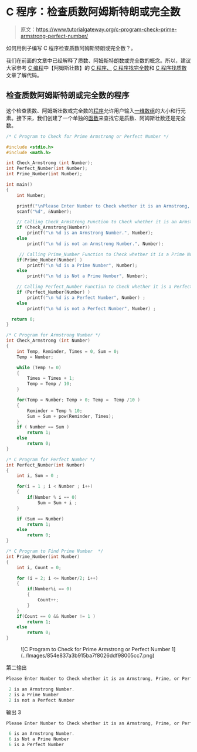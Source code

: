 # C 程序：检查质数阿姆斯特朗或完全数

> 原文：<https://www.tutorialgateway.org/c-program-check-prime-armstrong-perfect-number/>

如何用例子编写 C 程序检查质数阿姆斯特朗或完全数？。

我们在前面的文章中已经解释了质数、阿姆斯特朗数或完全数的概念。所以，建议大家参考 [C 编程](https://www.tutorialgateway.org/c-programming/)中【阿姆斯壮数】的 [C 程序、](https://www.tutorialgateway.org/c-program-for-armstrong-number/) [C 程序找完全数](https://www.tutorialgateway.org/c-program-to-find-perfect-number/)和 [C 程序找质数](https://www.tutorialgateway.org/c-program-to-find-prime-number/)文章了解代码。

## 检查质数阿姆斯特朗或完全数的程序

这个检查质数、阿姆斯壮数或完全数的[程序](https://www.tutorialgateway.org/c-programming-examples/)允许用户输入[一维数组](https://www.tutorialgateway.org/array-in-c/)的大小和行元素。接下来，我们创建了一个单独的[函数](https://www.tutorialgateway.org/functions-in-c/)来查找它是质数、阿姆斯壮数还是完全数。

```c
/* C Program to Check for Prime Armstrong or Perfect Number */

#include <stdio.h>
#include <math.h>

int Check_Armstrong (int Number);
int Perfect_Number(int Number); 
int Prime_Number(int Number); 

int main()
{
	int Number;

  	printf("\nPlease Enter Number to Check whether it is an Armstrong, Prime, or Perfect :  ");
  	scanf("%d", &Number);

 	// Calling Check_Armstrong Function to Check whether it is an Armstrong Number or Not
 	if (Check_Armstrong(Number))
    	printf("\n %d is an Armstrong Number.", Number);
  	else
    	printf("\n %d is not an Armstrong Number.", Number);

     // Calling Prime_Number Function to Check whether it is a Prime Number or Not
	if(Prime_Number(Number) )
   		printf("\n %d is a Prime Number", Number);
   	else
   		printf("\n %d is Not a Prime Number", Number);

	// Calling Perfect_Number Function to Check whether it is a Perfect Number or Not
	if (Perfect_Number(Number) ) 
    	printf("\n %d is a Perfect Number", Number) ;   
 	else   
    	printf("\n %d is not a Perfect Number", Number) ;   

  return 0;
}

/* C Program for Armstrong Number */
int Check_Armstrong (int Number)
{
	int Temp, Reminder, Times = 0, Sum = 0;
	Temp = Number;

	while (Temp != 0) 
	{
		Times = Times + 1;
     	Temp = Temp / 10;
 	}

  	for(Temp = Number; Temp > 0; Temp =  Temp /10 )
   	{
    	Reminder = Temp % 10;
    	Sum = Sum + pow(Reminder, Times);
   	}
  	if ( Number == Sum )
  		return 1;
  	else
	 	return 0; 	
}

/* C Program for Perfect Number */
int Perfect_Number(int Number)   
{
	int i, Sum = 0 ;   

 	for(i = 1 ; i < Number ; i++)   
  	{
  		if(Number % i == 0)
		    Sum = Sum + i ;   
  	}    

 	if (Sum == Number) 
    	return 1;   
 	else   
    	return 0;   
}

/* C Program to Find Prime Number  */
int Prime_Number(int Number)
{
	int i, Count = 0;

	for (i = 2; i <= Number/2; i++)
   	{
    	if(Number%i == 0)
     	{
       		Count++;
     	} 
    }
   	if(Count == 0 && Number != 1 )
   		return 1;
   	else
   		return 0;
}
```

<figure class="wp-block-image">![C Program to Check for Prime Armstrong or Perfect Number 1](../Images/854e837a3b915ba7f8026ddf98005cc7.png)</figure>

第二输出

```c
Please Enter Number to Check whether it is an Armstrong, Prime, or Perfect :  2

 2 is an Armstrong Number.
 2 is a Prime Number
 2 is not a Perfect Number
```

输出 3

```c
Please Enter Number to Check whether it is an Armstrong, Prime, or Perfect :  6

 6 is an Armstrong Number.
 6 is Not a Prime Number
 6 is a Perfect Number
```
